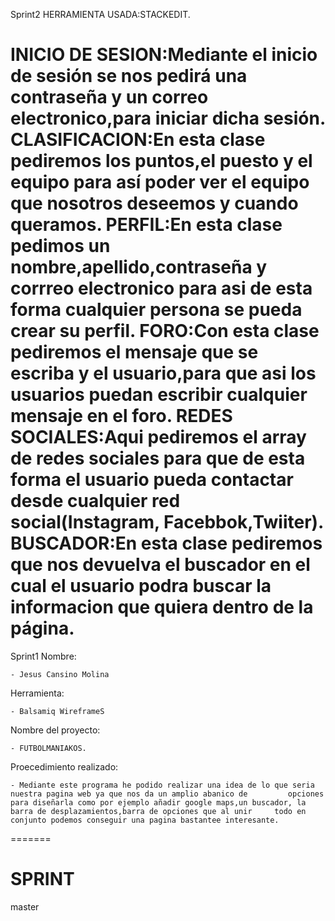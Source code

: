 Sprint2
HERRAMIENTA USADA:STACKEDIT.

INICIO DE SESION:Mediante el inicio de sesión se nos pedirá una contraseña y un correo electronico,para iniciar dicha sesión.
CLASIFICACION:En esta clase pediremos los puntos,el puesto y el equipo para así poder ver el equipo que nosotros deseemos y cuando queramos.
PERFIL:En esta clase pedimos un nombre,apellido,contraseña y corrreo electronico para asi de esta forma cualquier persona se pueda crear su perfil.
FORO:Con esta clase pediremos el mensaje que se escriba y el usuario,para que asi los usuarios puedan escribir cualquier mensaje en el foro.
REDES SOCIALES:Aqui pediremos el array de redes sociales para que de esta forma el usuario pueda contactar desde cualquier red social(Instagram, Facebbok,Twiiter).
BUSCADOR:En esta clase pediremos que nos devuelva el buscador en el cual el usuario podra buscar la informacion que quiera dentro de la página.
=======
 Sprint1
Nombre:

	- Jesus Cansino Molina 
	
Herramienta:

	- Balsamiq WireframeS
	
Nombre del proyecto:

	- FUTBOLMANIAKOS.
	
Proecedimiento realizado:

	- Mediante este programa he podido realizar una idea de lo que seria  nuestra pagina web ya que nos da un amplio abanico de 		opciones para diseñarla como por ejemplo añadir google maps,un buscador, la barra de desplazamientos,barra de opciones que al unir 	   todo en conjunto podemos conseguir una pagina bastantee interesante.
=======
# SPRINT
 master
  
